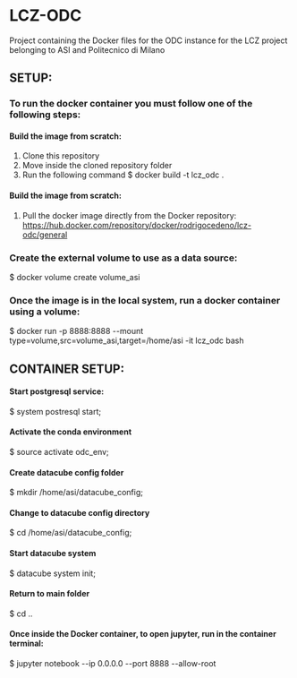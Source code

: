 # LCZ-ODC
Project containing the Docker files for the ODC instance for the LCZ project belonging to ASI and Politecnico di Milano

## SETUP:
### To run the docker container you must follow one of the following steps:

#### Build the image from scratch:
1) Clone this repository
2) Move inside the cloned repository folder
3) Run the following command
$ docker build -t lcz_odc .

#### Build the image from scratch:
1) Pull the docker image directly from the Docker repository:
https://hub.docker.com/repository/docker/rodrigocedeno/lcz-odc/general

### Create the external volume to use as a data source:
$ docker volume create volume_asi

### Once the image is in the local system, run a docker container using a volume: <br>
$ docker run -p 8888:8888 --mount type=volume,src=volume_asi,target=/home/asi -it lcz_odc bash


## CONTAINER SETUP:

#### Start postgresql service:
$ system postresql start;

#### Activate the conda environment
$ source activate odc_env;

#### Create datacube config folder
$ mkdir /home/asi/datacube_config;

#### Change to datacube config directory
$ cd /home/asi/datacube_config;

#### Start datacube system
$ datacube system init;

#### Return to main folder
$ cd ..

#### Once inside the Docker container, to open jupyter, run in the container terminal: <br>
$ jupyter notebook --ip 0.0.0.0 --port 8888 --allow-root

